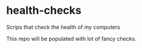 # health-checks
Scrips that check the health of my computers

This repo will be populated with lot of fancy checks.
